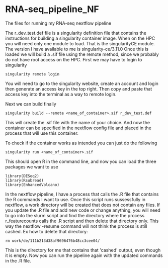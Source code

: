 # RNA-seq_pipeline_NF
The files for running my RNA-seq nextflow pipeline

The r_dev_test.def file is a singularity definition file that contains the instructions for building a singularity container image.
When on the HPC you will need only one module to load. That is the singularityCE module.
The version I have available to me is singularity-ce/3.11.0
Once this is loaded we will build a .sif file using the remote method, since we probably do not have root access on the HPC.
First we may have to login to singularity 
```
singularity remote login
```
You will need to go to the singularity website, create an account and login then generate an access key in the top right. Then copy and paste that access key into the terminal as a way to remote login.

Next we can build finally
```
singularity build --remote <name_of_container>.sif r_dev_test.def
```
This will create the .sif file with the name of your choice. And now the container can be specified in the nextflow config file and placed in the process that will use this container.

To check if the container works as intended you can just do the following
```
singularity run <name_of_container>.sif
```
This should open R in the command line, and now you can load the three packages we want to use
```
library(DESeq2)
library(Rsubread)
library(EnhancedVolcano)
```

In the nextflow pipeline, I have a process that calls the .R file that contains the R commands I want to use. Once this script runs sussessfully in nextflow, a work directory will be created that does not contain any files. If you update the .R file and add new code or change anything, you will need to go into the slurm script and find the directory where the process r_featurecounts calls the .R script and then delete that directory only. This way the nextflow -resume command will not think the process is still cashed. Ex how to delete that directory:

```
rm work/de/111b213d38af9696476b48cc3cee04/
```
This is the directory for me that contains that 'cashed' output, even though it is empty.
Now you can run the pipeline again with the updated commands in the .R file.
